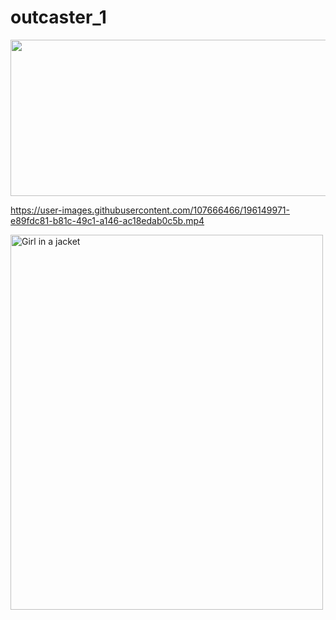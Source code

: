 # outcaster_1

<img src="https://user-images.githubusercontent.com/107666466/196148682-5233b5f7-ddda-422d-be49-7af1695b37ef.png" width="1200" height="250">


https://user-images.githubusercontent.com/107666466/196149971-e89fdc81-b81c-49c1-a146-ac18edab0c5b.mp4


<img src=![7e6bb695-18d8-4c89-b4f6-87cd8052b8cd](https://user-images.githubusercontent.com/107666466/196151681-518c2bbf-4b3d-4227-8084-0cfe36b2f429.jpg) alt="Girl in a jacket" width="500" height="600">



